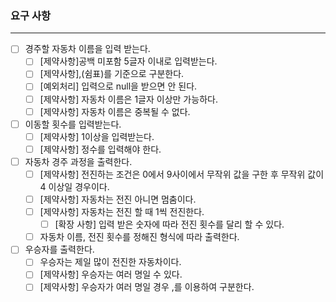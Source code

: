 ### 요구 사항

---

- [ ]  경주할 자동차 이름을 입력 받는다.
    - [ ]  [제약사항]공백 미포함 5글자 이내로 입력받는다.
    - [ ]  [제약사항],(쉼표)를 기준으로 구분한다.
    - [ ]  [예외처리] 입력으로 null을 받으면 안 된다.
    - [ ]  [제약사항] 자동차 이름은 1글자 이상만 가능하다.
    - [ ]  [제약사항] 자동차 이름은 중복될 수 없다.
- [ ]  이동할 횟수를 입력받는다.
    - [ ]  [제약사항] 1이상을 입력받는다.
    - [ ]  [제약사항] 정수를 입력해야 한다.
- [ ]  자동차 경주 과정을 출력한다.
    - [ ]  [제약사항] 전진하는 조건은 0에서 9사이에서 무작위 값을 구한 후 무작위 값이 4 이상일 경우이다.
    - [ ]  [제약사항] 자동차는 전진 아니면 멈춤이다.
    - [ ]  [제약사항] 자동차는 전진 할 때 1씩 전진한다.
        - [ ]  [확장 사항] 입력 받은 숫자에 따라 전진 횟수를 달리 할 수 있다.
    - [ ]  자동차 이름, 전진 횟수를 정해진 형식에 따라 출력한다.
- [ ]  우승자를 출력한다.
    - [ ] 우승자는 제일 많이 전진한 자동차이다.
    - [ ]  [제약사항] 우승자는 여러 명일 수 있다.
    - [ ]  [제약사항] 우승자가 여러 명일 경우 ,를 이용하여 구분한다.